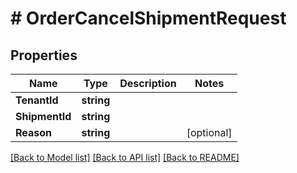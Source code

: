 # # OrderCancelShipmentRequest


## Properties 


Name | Type | Description | Notes
------------ | ------------- | ------------- | -------------
**TenantId**| **string** |   |
**ShipmentId**| **string** |   |
**Reason**| **string** |   | [optional]


[[Back to Model list]](../../README.md#models) [[Back to API list]](../../README.md#endpoints) [[Back to README]](../../README.md)

